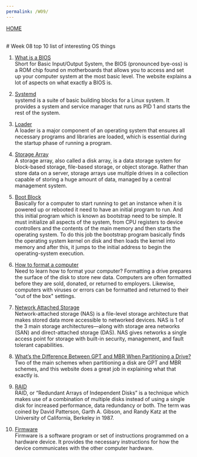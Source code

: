 ```yaml
---
permalink: /W09/
---
```

[HOME](../)

<br>
# Week 08 top 10 list of interesting OS things

1. [What is a BIOS](https://www.computerhope.com/jargon/b/bios.htm)<br>
Short for Basic Input/Output System, the BIOS (pronounced bye-oss) is a ROM chip found on motherboards that allows you to access and set up your computer system at the most basic level. The website explains a lot of aspects on what exactly a BIOS is.



2. [Systemd](https://wiki.archlinux.org/index.php/systemd)<br>
systemd is a suite of basic building blocks for a Linux system. It provides a system and service manager that runs as PID 1 and starts the rest of the system.

  
 
3. [Loader](https://www.techopedia.com/definition/8104/loader)<br>
A loader is a major component of an operating system that ensures all necessary programs and libraries are loaded, which is essential during the startup phase of running a program.

 
 4. [Storage Array](https://www.dnsstuff.com/storage-array)<br>
 A storage array, also called a disk array, is a data storage system for block-based storage, file-based storage, or object storage. Rather than store data on a server, storage arrays use multiple drives in a collection capable of storing a huge amount of data, managed by a central management system.


 5. [Boot Block](https://www.geeksforgeeks.org/boot-block-in-operating-system/)<br>
 Basically for a computer to start running to get an instance when it is powered up or rebooted it need to have an initial program to run. And this initial program which is known as bootstrap need to be simple. It must initialize all aspects of the system, from CPU registers to device controllers and the contents of the main memory and then starts the operating system. To do this job the bootstrap program basically finds the operating system kernel on disk and then loads the kernel into memory and after this, it jumps to the initial address to begin the operating-system execution. 


 6. [How to format a computer](https://www.whitecanyon.com/articles/how-to-format-computer)<br>
 Need to learn how to format your computer? Formatting a drive prepares the surface of the disk to store new data. Computers are often formatted before they are sold, donated, or returned to employers. Likewise, computers with viruses or errors can be formatted and returned to their "out of the box" settings.


  
 7. [Network Attached Storage](https://www.redhat.com/en/topics/data-storage/network-attached-storage)<br>
Network-attached storage (NAS) is a file-level storage architecture that makes stored data more accessible to networked devices. NAS is 1 of the 3 main storage architectures—along with storage area networks (SAN) and direct-attached storage (DAS). NAS gives networks a single access point for storage with built-in security, management, and fault tolerant capabilities.
 
8.  [What’s the Difference Between GPT and MBR When Partitioning a Drive?](https://www.howtogeek.com/193669/whats-the-difference-between-gpt-and-mbr-when-partitioning-a-drive/)<br>
Two of the main schemes when partitioning a disk are GPT and MBR schemes, and this website does a great job in explaining what that exactly is.

 
  
 9. [RAID](https://www.geeksforgeeks.org/raid-redundant-arrays-of-independent-disks/)<br>
 RAID, or “Redundant Arrays of Independent Disks” is a technique which makes use of a combination of multiple disks instead of using a single disk for increased performance, data redundancy or both. The term was coined by David Patterson, Garth A. Gibson, and Randy Katz at the University of California, Berkeley in 1987.

 
 
 10. [Firmware](https://techterms.com/definition/firmware)<br>
 Firmware is a software program or set of instructions programmed on a hardware device. It provides the necessary instructions for how the device communicates with the other computer hardware.

 
 
